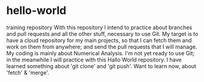 # hello-world
training repository
With this repository I intend to practice about branches and pull requests and all the other stuff, necessary to use Git.
My target is to have a cloud repository for my main projects, so that I can fetch them and work on them from anywhere; and send the pull requests that I will manage.
My coding is mainly about Numerical Analysis.
I'm not yet ready to use Git; in the meanwhile I will practice with this Hallo World repository.
I have learned something about 'git clone' and 'git push'. Want to learn now, about 'fetch' & 'merge'.

